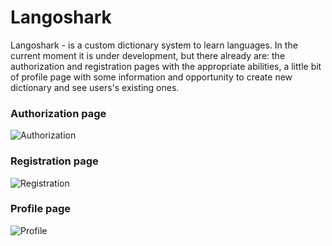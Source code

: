 
# Langoshark

Langoshark - is a custom dictionary system to learn languages. In the current moment it is under development, but there already are: the authorization and registration pages with the appropriate abilities, a little bit of profile page with some information and opportunity to create new dictionary and see users's existing ones.
### Authorization page
<p>
  <img src="https://lh3.googleusercontent.com/fife/ALs6j_EJG4Z0BuFBGf_Lo-BTp_Lt2RcrECqVk8DAGj9F8o1i_WCUP8PO5DZAnAuj_i0JGtOnLnf7oYhE7S5QgZXGgnKgwTSbiD0dBGjquL8FhUhYbUqN14m-6wkWCwyVh-M3gMKQ46x7NOGiPgTqACIDThTAAgQkQi7A0VkHRJVkJ7t1O8LVx5bNjGZ9RK-_RQ83WcVzexBfuctRNS75QoIXGm_lkUIRpBTb6duOntPlhDkftWbn_YdJ2mxqdNt0z0Dbb11UyPnNkf0vKjQeh-iT_bDSymkiDuhY061AJrIasc5BaJlMmLZz-yw1uG35M20w-zR02VL0yqJKjrK6CJw7G0FUtxNEkakP2ta4NIC9XchMkSd70xUbHMg0Zqrb8954ylqdDwnoA0Qi-RNaC92tccu4o11b97recHcYbjIcZ1wWfNliM9gHrEFGiWPJ9WGvNTXv4Q03ZiYNX4W6Du7FgzIoSOSH66uQyn8giWctyQustk-OgdxnurtfxMkswOiiTIWnzTRIjEzayA_4Ew3smWxfkD0gWS32rwMU1Dtj5jhnqdRG8n87a_1uzjTlWw-YCyMsE5tZ93dbi8usyYtK4LgrKDe9yxfrZ8gQDQ_C-ljguVZ1uDBjTlby1TqBV0D9PY5S0jNDL3-uhXmikZo_fTLslclotuIiOY8zqgT3FsblOjj-6Z_152DdFlMHrj2cir5eaptHJ6Nv2BQQ2KMWj0_whO9y1pni_4tNIbxYf7tF4SYSR9KPnG8C_g1LP-rTbVKfKKjgCucasFsamfqBskk2sN0rbyqMjXbVO8Pb3l4w5maJfTRkPLhooDHQqj8EveMTcxhKgNZbXKK288eVWzScMvnhIoG16X33vFyN7lIJ4jBtT2514Vcvy5Jb_PvGO0vOtPqjS7A5Z0PcTQUplZnWCtEjwkorzT16mXCu8dSXRHiHjy51Ag5LQMfPtUlC5uPoMon71Bxs0vYxGnTGpmRryQhDh52_yzml7ArBXLxqg63ItUZXL1VjCq8bp4IK42SJkFEnUfWDPVUTthwanXZhC9_vMM69lgnElFrtWwLXvzqYn7r7oXAnfSjfE5RJX-eg1rnK_RzsSOPpsAsCpG5WmQsCWUUYlMxQ-EMjiFXZ9mJ2WQHn_NWSV57OT91IsAuN84xy5wXRdJNid70FAViGEvWqesVKSzz0KRdzXKOoVY2gkPQZnZuh-FN_lZmYkLlOh_BE5wQPJ-JYGt3qVo202P3w_ngTYE2lkuokWyoRhdR-yLfQQpTHPpjgSwnm62khsdrgt_ixRR7ZQOLF6s0SRBPDC3_buBmUj8aeYQP1JxBtWk8dBUATsp2XlgPJQro1I-tQfA_R54FyTiNyDicDfUO7uwnAf257QUcSaq_7BCeRz6stu3gkqdwQW-jBgtRr3qjD8xRVC5G1mx15Ie3RB783Q7REQyAfuxCXbu4UwUT6ehkmjZFZ1YsY4cCM2IsrsYsaLOJwVpfMjSJ-nvQnLgZKd4REmunP3NqA28_m9na_P_8xpueoXubzeqWeJJBWod-ox2i3fR5ojVtxE7ipjYUYR-Jr6Wcsq6pt0QK-CmnjAbrHRh0OHAW-h9Nxqk-o_XFox_kdMzNEnoMgIA=w1920-h945" alt="Authorization"/>
</p>

### Registration page
<p>
  <img src="https://lh3.googleusercontent.com/fife/ALs6j_HqHra7iPjyQBg40E-AVawhZvI5nk2zhPxqQmzDiZ_REoepKtEeAwdJ-VNb36oRAsArtYke08SwvF0sHYfXUe7NPHcShLMt5k1tN-o_bkzb7ViVYPeGvqCsaaRK3nufiXCAXMxeMZzovA1qLmJV_4UKrdw4HkqbrtdaD7PWzPD8GCyTo6ZsCXORqRGj33B-rr1nuA1LpE0SHUw8fF8pCy3Y06NMfp1vCKt3ZcWXQ4ruz7XNY5_hcuyd6UieO9AtbArg2X4x0juoVY6CN9dlUIxTik0E0-YS5UFJuQFvKDO77YpvIZI6bviVq5tmKeGRlD6zfjysZUHnA_lB_RVUS--RecopsJGUD33z13tM4oFJR_x8NM1IstVuT3AIMJ5dhtdEIynGkwCv5CNjWDTJIqxjr95JTAfMHk6lqiO4nbFPFLIJ6HQQKqmDl3rnlODnWyTUCuyxy71vWX3S4M332Az8G1TfwEAJXxJfogURBCmIVNWZgUAVkD6WWY5BgMaY2ScCHupNuSfJH7-kaugkrUKdT6Dzf0LDs42RixW0DX-0WY-iHgWeuEPAXC48uxbIins33tLXOgUhHFwC83sLIgZNgloa-_BHKM_-Ou9pBPwpR1ZRxkBUzrj5lrmvH8N5E_z3UBFzx4oj9kQKRnUCJS3L7urT8Rti52nazXpZPMgOk3I5Ttfp5VnZGcw3lbhdcSInBsMrWb0UGMFUa83kq5QLtIVT6zzxnU8aoGjpvK_lk_wrOTfaU2HQW6I6d9uzD8tk3ErGtMrAup5xJOg05sg_W96voKgy31xor7dF7PxuquMhoeJryzaNNWFQFR2ry8WkXfvSCTCnNALr21JZX2jtfrHaQaY4aeCe-NlpIbNlxONiTt5mX0wSJJuXfCh7rwvVeOyjV8vha6QIY1b3OdKOthX4G6Re3nIaCp693sPBctaDTAYdy7vNQ_5jRlo6_2oieDJzbycc_yky-Bf7kFEE-J7wqci53RvYXHD8CeabB-If70U2ETQ0hoy3V7zNnnPWnieOGwX4bxkxq5fqESNymVc_999viwnYaNW7ZEaQSVPWuU-9-LIDJUWN-KFmw1PkrqT123HhsvD0hWEYyY68Z3w38mlqU5h1P6STGOU0BimmRPk9NMa4uQn4IAW0fGImy0MwjUFZtbBtUWkfwZi0gDNWxtsGek9nNCbvYflAn6qwFBzbhh3z_dyaLXhvFB4CqrpVltyu96cY3o4sbDH7MyB5GhrOySt1N2B_Zq9Sw7pMdypGSJDExU5zlgLnze0AFCBQrwuC7ixy-EGRuSOgbeNfMlPrWx8Jc-if85POc-4n_dVqYfPaPnw8sElgOhbBDVGKCJ8-P-RF8Nua0jdyyUO7R_0XOVbgwsRbPdGtTJDskgpskopyPMgCHnHGZmdAFUWyMUeK7w2VPOsxlWgOwxamkT_y7W5obL6HKfGO39aTSrxvhR5VgsJcJnsVBDxMvkd0GrKe8Pa8SwlMF74_bbX0uSN_MXWrbDm7DGxgYyZmlHZo3kic9Fe1e92ferr49sgnDwnPY-0dXfhCkF_4U1ovPkCvU6bu5-gZ2JUft7cdPrpPi98f55nDb9RUNiyzeH9HsD5OZrFMLnD9NDg=w1920-h945" alt="Registration" />
</p>

### Profile page
<p>
  <img src="https://lh3.googleusercontent.com/fife/ALs6j_EGNmf3g9T7prnjPiFcQ3w1U1_qoKAjE1cNJsjoC9fHAxsUGTq6TFrguV-ibe_Jwn0y7pf-jRGguDpAzJOxhGHYrWWOV-w4KOphR_jx7JyxY4kGnKi2L4fxxbXnGekmvwtZs_qrbDjZ2ptLTjSmmHYx6xzyAvayED-L2z67-xgrVxaH6N7AZnRrRLIVRE90m18Mo3Yj4ZBEQTW56lxRd6mXGadLVS3ltfiB3p5Hy6oHeCpUjBGaz-UpjnZ6pIHAReSmDy6bg0bahXgPEV48ZG-HH6jR_tUq-btHaO-i1ywBaYlh58RYEfQv9TVcmWK1QI0VOGrkFi5UPcVlzADY_o5IbdDpWHka-JqU6rWdPqHlr7CZglN3dh3Nm9PwPIKsJFUgeF_znU-KbMqiDsVswmsZ_L4N2Bq3DGFKKwZ-MgVZNd64yF1Bze4xDZmzn3-8H6VluBhr0qZ6DiD4DNwP6gVC-I4Pt25heNi75yYJyXuzFcq2YlonUkW7Q801gcY8gWDQUVKNJlEw8lbp7D4yg4p7PMKYPPps8D8TsB2qSjlPcdC-HR1ZX-Nhmmjorvi80i9SO7CFVViXRAKRrBpNJfhF5jvAcXzNRiF_VdkY8lMD2Bd-DLmqo_3VckDqDbcERd-RRvKMQ3OE1YmLfJqu3vPvA_aES3Mhv1kZ9RkRUj_CWNpuBye8Wy-YMYW_vbYpMoSbumqi34pc98BAMkaTsTUimNasU__9zCfQYK3fNyJcbY1inEZZoForiaRDSl3Rof9BKBOsVz7Vk2tiZg4atPbmJ-wl6lf_k59Bo8rmTR9-HP8B6zKxrdWKrarlCEKtX_6BceGolMZ0E9dlKA9-TCLEbFpeyzOCgP72SMFUTIvR4OypvuzxhPcO_nRnpiIOi-wt2sQdRf8gRW5H8FEHCXfF4U_ZDZVG2C7wfWYmRvLbzckepDB97xFRak6UwCc76AYYxK4TDvaSSr4ZFALNrVrgfgRkC4F9LQvFN6pbv2ES6XmFHNAQ_UdsZ4p89cvFw73gX0H5eqXLqHocQAutS3j2FIwlGsNRPvVaFpudWclGr_JKWDvgpJl0iDkkA6MOknsgGjdft6PR41VfpbgHgMLDAg9-AAa__2Y3b_q6-zaO1Zacjp4K0bSNOHXLnZlhWaaaXb4rj2aO1yVb-0-3swbuv0XhRCHN4xEAKYtoE60Ny6z36yJxfyNgb1FtJfdpf1SZlKUL6P3M6Xg9lVAkGOJuUg1ykyZDJvDAtT4F2-H-71B_Z35ebqvE_-C4PBBGE_kZknkTsk53JjW8JevFQPdwu3VOlQF7ECZ9oMaq_1onttW5xHC8z14-rBbhs3mKT76VUCRTxSwABkcmbnmsbnlFf3sqNabfibsAf0RLtJlgd-9gpBWtvJ02XOWPsP18QynE6ls_C5Ig70JaoZ2dRviybVD6cyKvTLPoLeblLRqvspQisuBBhGsmZmFso9YKzUpEmTSvhNyILhb4Da1IMOgyfyxnNdYtmwoJLvzDEGEMW436RrR-lLuVzuJG4ERspJNmW4mPJtNS_0f5RSyTMVe5__s8nOBWnndbp7PLmBwpxXncA1DkWMxi8MX4CfVe7VciwO49QZfmvBy1IGl1JPikPuZFjIe7pDaSX-RaMj5ovwIolzIktoY1cRFjFVH7gG-S83xY6HFBLllw4k8-MKbKxg=w1920-h945" alt="Profile"/>
</p>
